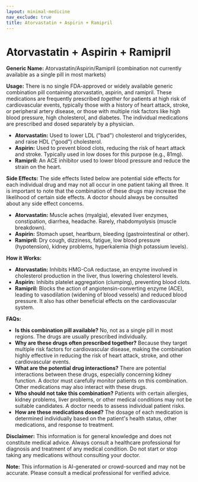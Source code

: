 ```yaml
---
layout: minimal-medicine
nav_exclude: true
title: Atorvastatin + Aspirin + Ramipril
---
```


# Atorvastatin + Aspirin + Ramipril

**Generic Name:** Atorvastatin/Aspirin/Ramipril (combination not currently available as a single pill in most markets)


**Usage:**  There is no single FDA-approved or widely available generic combination pill containing atorvastatin, aspirin, and ramipril.  These medications are frequently prescribed *together* for patients at high risk of cardiovascular events, typically those with a history of heart attack, stroke, or peripheral artery disease, or those with multiple risk factors like high blood pressure, high cholesterol, and diabetes.  The individual medications are prescribed and dosed separately by a physician.

* **Atorvastatin:**  Used to lower LDL ("bad") cholesterol and triglycerides, and raise HDL ("good") cholesterol.
* **Aspirin:** Used to prevent blood clots, reducing the risk of heart attack and stroke.  Typically used in low doses for this purpose (e.g., 81mg).
* **Ramipril:**  An ACE inhibitor used to lower blood pressure and reduce the strain on the heart.


**Side Effects:** The side effects listed below are potential side effects for each individual drug and may not all occur in one patient taking all three.  It is important to note that the combination of these drugs may increase the likelihood of certain side effects. A doctor should always be consulted about any side effect concerns.

* **Atorvastatin:** Muscle aches (myalgia), elevated liver enzymes, constipation, diarrhea, headache.  Rarely, rhabdomyolysis (muscle breakdown).
* **Aspirin:** Stomach upset, heartburn, bleeding (gastrointestinal or other).
* **Ramipril:** Dry cough, dizziness, fatigue, low blood pressure (hypotension), kidney problems, hyperkalemia (high potassium levels).


**How it Works:**

* **Atorvastatin:**  Inhibits HMG-CoA reductase, an enzyme involved in cholesterol production in the liver, thus lowering cholesterol levels.
* **Aspirin:**  Inhibits platelet aggregation (clumping), preventing blood clots.
* **Ramipril:** Blocks the action of angiotensin-converting enzyme (ACE), leading to vasodilation (widening of blood vessels) and reduced blood pressure.  It also has other beneficial effects on the cardiovascular system.


**FAQs:**

* **Is this combination pill available?** No, not as a single pill in most regions. The drugs are usually prescribed individually.
* **Why are these drugs often prescribed together?**  Because they target multiple risk factors for cardiovascular disease, making the combination highly effective in reducing the risk of heart attack, stroke, and other cardiovascular events.
* **What are the potential drug interactions?**  There are potential interactions between these drugs, especially concerning kidney function. A doctor must carefully monitor patients on this combination.  Other medications may also interact with these drugs.
* **Who should not take this combination?**  Patients with certain allergies, kidney problems, liver problems, or other medical conditions may not be suitable candidates.  A doctor needs to assess individual patient risks.
* **How are these medications dosed?** The dosage of each medication is determined individually based on the patient's health status, other medications, and response to treatment.


**Disclaimer:** This information is for general knowledge and does not constitute medical advice.  Always consult a healthcare professional for diagnosis and treatment of any medical condition.  Do not start or stop taking any medications without consulting your doctor.


**Note:** This information is AI-generated or crowd-sourced and may not be accurate. Please consult a medical professional for verified advice.